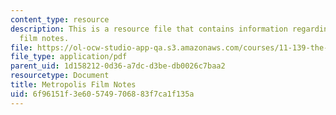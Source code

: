 ```yaml
---
content_type: resource
description: This is a resource file that contains information regarding metropolis
  film notes.
file: https://ol-ocw-studio-app-qa.s3.amazonaws.com/courses/11-139-the-city-in-film-spring-2015/6f96151f3e605749706883f7ca1f135a_MIT11_139S15_Metropolis2.pdf
file_type: application/pdf
parent_uid: 1d158212-0d36-a7dc-d3be-db0026c7baa2
resourcetype: Document
title: Metropolis Film Notes
uid: 6f96151f-3e60-5749-7068-83f7ca1f135a
---
```

